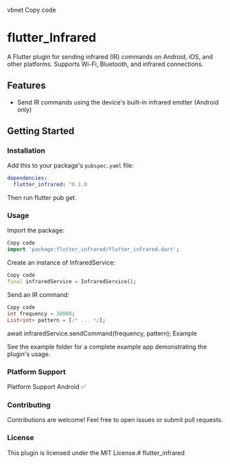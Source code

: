 vbnet
Copy code
# flutter_Infrared

A Flutter plugin for sending infrared (IR) commands on Android, iOS, and other platforms. Supports Wi-Fi, Bluetooth, and infrared connections.

## Features

* Send IR commands using the device's built-in infrared emitter (Android only)

## Getting Started

### Installation

Add this to your package's `pubspec.yaml` file:

```yaml
dependencies:
  flutter_infrared: ^0.1.0
```
Then run flutter pub get.

### Usage
Import the package:
```dart
Copy code
import 'package:flutter_infrared/flutter_infrared.dart';
```
Create an instance of InfraredService:
```dart
Copy code
final infraredService = InfraredService();
```
Send an IR command:
```dart
Copy code
int frequency = 38000;
List<int> pattern = [/* ... */];
```

await infraredService.sendCommand(frequency, pattern);
Example

See the example folder for a complete example app demonstrating the plugin's usage.

### Platform Support

Platform	Support
Android	✅


### Contributing

Contributions are welcome! Feel free to open issues or submit pull requests.

### License

This plugin is licensed under the MIT License.# flutter_infrared
